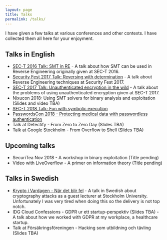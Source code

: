 ```yaml
---
layout: page
title: Talks
permalink: /talks/
---
```


I have given a few talks at various conferences and other contexts. I have collected them all here for your enjoyment.

## Talks in English
* [SEC-T 2016 Talk: SMT in RE](/education/2016/09/08/sect2016-talk.html) - A talk about how SMT can be used in Reverse Engineering originally given at SEC-T 2016.
* [Security Fest 2017 Talk: Reversing with determination](/education/2017/09/21/secfest17-talk.html) - A talk about Reverse Engineering techniques at Security Fest 2017.
* [SEC-T 2017 Talk: Unauthenticated encryption in the wild](/education/2017/10/22/sect2017-talk.html) - A talk about the problems of using unauthenticated encryption given at SEC-T 2017.
* Nixucon 2018: Using SMT solvers for binary analysis and exploitation (Slides and video TBA)
* [SEC-T 2018 Talk: Fun with symbolic execution](/education/2019/01/01/sect18-talk.html)
* [PasswordsCon 2018 - Protecting medical data with passwordless authentication](/education/2019/01/01/passwordscon18-talk.html)
* Talk at Detectify - From Zero to Zero Day (Slides TBA)
* Talk at Google Stockholm - From Overflow to Shell (Slides TBA)

## Upcoming talks
* SecuriTea Nov 2018 - A workshop in binary exploitation (Title pending)
* Video with LiveOverflow - A primer on information theory (Title pending)

## Talks in Swedish
* [Krypto i Vardagen - När det blir fel](https://www.youtube.com/watch?v=btLVrlfA1eo) - A talk in Swedish about cryptography attacks as a guest lecturer at Stockholm University. Unfortunately I was very tired when doing this so the delivery is not top notch.
* IDG Cloud Confessions - GDPR ur ett startup-perspektiv (Slides TBA) - A talk about how we worked with GDPR at my workplace, a healthcare startup.
* Talk at Försäkringsföreningen - Hacking som utbildning och tävling (Slides TBA)
